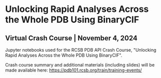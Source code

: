 # Unlocking Rapid Analyses Across the Whole PDB Using BinaryCIF
## Virtual Crash Course | November 4, 2024

Jupyter notebooks used for the RCSB PDB API Crash Course, "Unlocking Rapid Analyses Across the Whole PDB Using BinaryCIF".

Crash course summary and additional materials (including slides) will be made available here: https://pdb101.rcsb.org/train/training-events/
